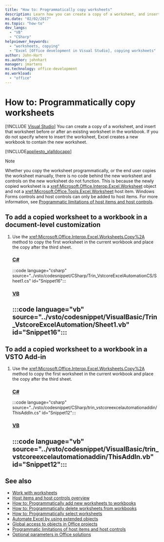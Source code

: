 ```yaml
---
title: "How to: Programmatically copy worksheets"
description: Learn how you can create a copy of a worksheet, and insert that worksheet before or after an existing worksheet in the workbook.
ms.date: "02/02/2017"
ms.topic: "how-to"
dev_langs:
  - "VB"
  - "CSharp"
helpviewer_keywords:
  - "worksheets, copying"
  - "Excel [Office development in Visual Studio], copying worksheets"
author: John-Hart
ms.author: johnhart
manager: jmartens
ms.technology: office-development
ms.workload:
  - "office"
---
```

# How to: Programmatically copy worksheets

 [!INCLUDE [Visual Studio](~/includes/applies-to-version/vs-windows-only.md)]
  You can create a copy of a worksheet, and insert that worksheet before or after an existing worksheet in the workbook. If you do not specify where to insert the worksheet, Excel creates a new workbook to contain the new worksheet.

 [!INCLUDE[appliesto_xlalldocapp](../vsto/includes/appliesto-xlalldocapp-md.md)]

> [!NOTE]
> Whether you copy the worksheet programmatically, or the end user copies the worksheet manually, there is no code behind the new worksheet and controls on the new worksheet do not function. This is because the newly copied worksheet is a <xref:Microsoft.Office.Interop.Excel.Worksheet> object and not a <xref:Microsoft.Office.Tools.Excel.Worksheet> host item. Windows Forms controls and host controls can only be added to host items. For more information, see [Programmatic limitations of host items and host controls](../vsto/programmatic-limitations-of-host-items-and-host-controls.md).

## To add a copied worksheet to a workbook in a document-level customization

1. Use the <xref:Microsoft.Office.Interop.Excel.Worksheets.Copy%2A> method to copy the first worksheet in the current workbook and place the copy after the third sheet.

     ### [C#](#tab/csharp)
     :::code language="csharp" source="../vsto/codesnippet/CSharp/Trin_VstcoreExcelAutomationCS/Sheet1.cs" id="Snippet16":::

     ### [VB](#tab/vb)
     :::code language="vb" source="../vsto/codesnippet/VisualBasic/Trin_VstcoreExcelAutomation/Sheet1.vb" id="Snippet16":::
     ---

## To add a copied worksheet to a workbook in a VSTO Add-in

1. Use the <xref:Microsoft.Office.Interop.Excel.Worksheets.Copy%2A> method to copy the first worksheet in the current workbook and place the copy after the third sheet.

     ### [C#](#tab/csharp)
     :::code language="csharp" source="../vsto/codesnippet/CSharp/trin_vstcoreexcelautomationaddin/ThisAddIn.cs" id="Snippet12":::

     ### [VB](#tab/vb)
     :::code language="vb" source="../vsto/codesnippet/VisualBasic/trin_vstcoreexcelautomationaddin/ThisAddIn.vb" id="Snippet12":::
     ---

## See also
- [Work with worksheets](../vsto/working-with-worksheets.md)
- [Host items and host controls overview](../vsto/host-items-and-host-controls-overview.md)
- [How to: Programmatically add new worksheets to workbooks](../vsto/how-to-programmatically-add-new-worksheets-to-workbooks.md)
- [How to: Programmatically delete worksheets from workbooks](../vsto/how-to-programmatically-delete-worksheets-from-workbooks.md)
- [How to: Programmatically select worksheets](../vsto/how-to-programmatically-select-worksheets.md)
- [Automate Excel by using extended objects](../vsto/automating-excel-by-using-extended-objects.md)
- [Global access to objects in Office projects](../vsto/global-access-to-objects-in-office-projects.md)
- [Programmatic limitations of host items and host controls](../vsto/programmatic-limitations-of-host-items-and-host-controls.md)
- [Optional parameters in Office solutions](../vsto/optional-parameters-in-office-solutions.md)
